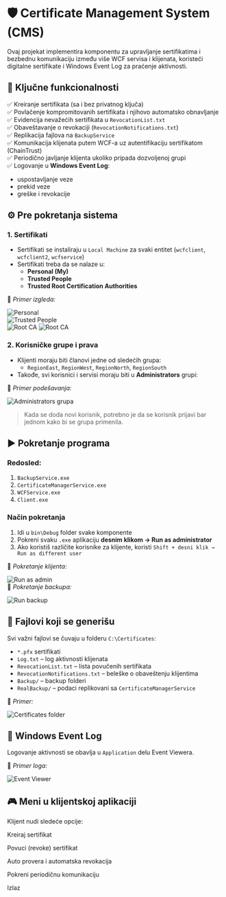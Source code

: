 # 🛡️ Certificate Management System (CMS)

Ovaj projekat implementira komponentu za upravljanje sertifikatima i bezbednu komunikaciju između više WCF servisa i klijenata, koristeći digitalne sertifikate i Windows Event Log za praćenje aktivnosti.

## 📌 Ključne funkcionalnosti

✅ Kreiranje sertifikata (sa i bez privatnog ključa)  
✅ Povlačenje kompromitovanih sertifikata i njihovo automatsko obnavljanje  
✅ Evidencija nevažećih sertifikata u `RevocationList.txt`  
✅ Obaveštavanje o revokaciji (`RevocationNotifications.txt`)  
✅ Replikacija fajlova na `BackupService`  
✅ Komunikacija klijenata putem WCF-a uz autentifikaciju sertifikatom (ChainTrust)  
✅ Periodično javljanje klijenta ukoliko pripada dozvoljenoj grupi  
✅ Logovanje u **Windows Event Log**:
- uspostavljanje veze
- prekid veze
- greške i revokacije  

## ⚙️ Pre pokretanja sistema

### 1. Sertifikati

- Sertifikati se instaliraju u `Local Machine` za svaki entitet (`wcfclient`, `wcfclient2`, `wcfservice`)
- Sertifikati treba da se nalaze u:
  - **Personal (My)**
  - **Trusted People**
  - **Trusted Root Certification Authorities**

📸 *Primer izgleda:*

![Personal](ScreenshotFolder/personal_certificates.png)  
![Trusted People](ScreenshotFolder/trusted_people.png)  
![Root CA](ScreenshotFolder/client_run.png)
![Root CA](ScreenshotFolder/backup_run.png)

### 2. Korisničke grupe i prava

- Klijenti moraju biti članovi jedne od sledećih grupa:
  - `RegionEast`, `RegionWest`, `RegionNorth`, `RegionSouth`
- Takođe, svi korisnici i servisi moraju biti u **Administrators** grupi:

📸 *Primer podešavanja:*

![Administrators grupa](ScreenshotFolder/groups.png)

> Kada se doda novi korisnik, potrebno je da se korisnik prijavi bar jednom kako bi se grupa primenila.

## ▶️ Pokretanje programa

### Redosled:

1. `BackupService.exe`
2. `CertificateManagerService.exe`
3. `WCFService.exe`
4. `Client.exe`

### Način pokretanja

1. Idi u `bin\Debug` folder svake komponente
2. Pokreni svaku `.exe` aplikaciju **desnim klikom → Run as administrator**
3. Ako koristiš različite korisnike za klijente, koristi `Shift + desni klik → Run as different user`

📸 *Pokretanje klijenta:*

![Run as admin](ScreenshotFolder/client_run.png)  
📸 *Pokretanje backupa:*

![Run backup](ScreenshotFolder/backup_run.png)

## 📁 Fajlovi koji se generišu

Svi važni fajlovi se čuvaju u folderu `C:\Certificates`:

- `*.pfx` sertifikati
- `Log.txt` – log aktivnosti klijenata
- `RevocationList.txt` – lista povučenih sertifikata
- `RevocationNotifications.txt` – beleške o obaveštenju klijentima
- `Backup/` – backup folderi
- `RealBackup/` – podaci replikovani sa `CertificateManagerService`

📸 *Primer:*

![Certificates folder](ScreenshotFolder/certificates_folder.png)

## 📄 Windows Event Log

Logovanje aktivnosti se obavlja u `Application` delu Event Viewera.

📸 *Primer loga:*

![Event Viewer](ScreenshotFolder/event_viewer.png)

## 🎮 Meni u klijentskoj aplikaciji

Klijent nudi sledeće opcije:

Kreiraj sertifikat

Povuci (revoke) sertifikat

Auto provera i automatska revokacija

Pokreni periodičnu komunikaciju

Izlaz